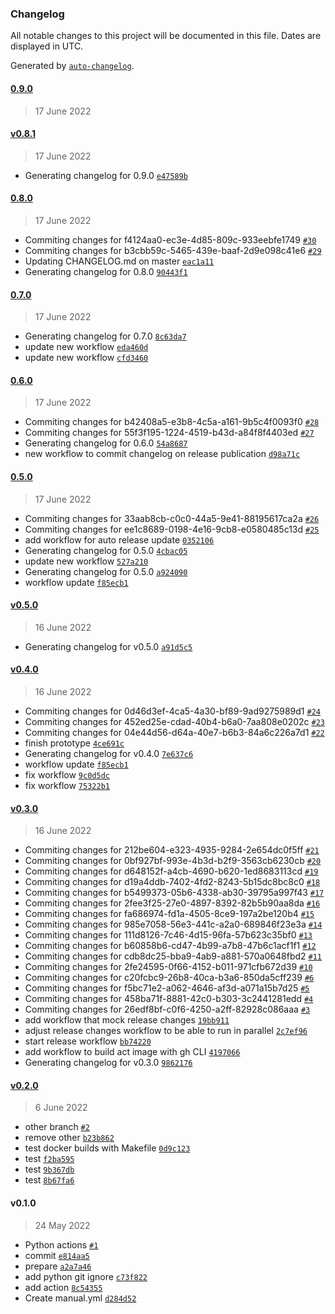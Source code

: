 ### Changelog

All notable changes to this project will be documented in this file. Dates are displayed in UTC.

Generated by [`auto-changelog`](https://github.com/CookPete/auto-changelog).

#### [0.9.0](https://github.com/RafalSkolasinski/test-gh-actions/compare/v0.8.1...0.9.0)

> 17 June 2022

#### [v0.8.1](https://github.com/RafalSkolasinski/test-gh-actions/compare/0.8.0...v0.8.1)

> 17 June 2022

- Generating changelog for 0.9.0 [`e47589b`](https://github.com/RafalSkolasinski/test-gh-actions/commit/e47589b60253e5956e2b1184ed7b7231cea5245d)

#### [0.8.0](https://github.com/RafalSkolasinski/test-gh-actions/compare/0.7.0...0.8.0)

> 17 June 2022

- Commiting changes for f4124aa0-ec3e-4d85-809c-933eebfe1749 [`#30`](https://github.com/RafalSkolasinski/test-gh-actions/pull/30)
- Commiting changes for b3cbb59c-5465-439e-baaf-2d9e098c41e6 [`#29`](https://github.com/RafalSkolasinski/test-gh-actions/pull/29)
- Updating CHANGELOG.md on master [`eac1a11`](https://github.com/RafalSkolasinski/test-gh-actions/commit/eac1a11e68b7f76d25df0ba91259d7104fc8a316)
- Generating changelog for 0.8.0 [`90443f1`](https://github.com/RafalSkolasinski/test-gh-actions/commit/90443f1a5aab6ac9d0e49c45d95d9021e3698064)

#### [0.7.0](https://github.com/RafalSkolasinski/test-gh-actions/compare/0.6.0...0.7.0)

> 17 June 2022

- Generating changelog for 0.7.0 [`8c63da7`](https://github.com/RafalSkolasinski/test-gh-actions/commit/8c63da7c05fd889ec816d86ddd669b12da22d0ce)
- update new workflow [`eda460d`](https://github.com/RafalSkolasinski/test-gh-actions/commit/eda460d7136b3479016351d6e20fb63bf8f26de8)
- update new workflow [`cfd3460`](https://github.com/RafalSkolasinski/test-gh-actions/commit/cfd34604ac1553fe529e12bc8bc4e7b24da3117c)

#### [0.6.0](https://github.com/RafalSkolasinski/test-gh-actions/compare/0.5.0...0.6.0)

> 17 June 2022

- Commiting changes for b42408a5-e3b8-4c5a-a161-9b5c4f0093f0 [`#28`](https://github.com/RafalSkolasinski/test-gh-actions/pull/28)
- Commiting changes for 55f3f195-1224-4519-b43d-a84f8f4403ed [`#27`](https://github.com/RafalSkolasinski/test-gh-actions/pull/27)
- Generating changelog for 0.6.0 [`54a8687`](https://github.com/RafalSkolasinski/test-gh-actions/commit/54a868783d8802207afaf881095e1d76b510f5be)
- new workflow to commit changelog on release publication [`d98a71c`](https://github.com/RafalSkolasinski/test-gh-actions/commit/d98a71ceaa5f8b47e408c4af94db7740ef26fefd)

#### [0.5.0](https://github.com/RafalSkolasinski/test-gh-actions/compare/v0.5.0...0.5.0)

> 17 June 2022

- Commiting changes for 33aab8cb-c0c0-44a5-9e41-88195617ca2a [`#26`](https://github.com/RafalSkolasinski/test-gh-actions/pull/26)
- Commiting changes for ee1c8689-0198-4e16-9cb8-e0580485c13d [`#25`](https://github.com/RafalSkolasinski/test-gh-actions/pull/25)
- add workflow for auto release update [`0352106`](https://github.com/RafalSkolasinski/test-gh-actions/commit/035210609e4f195626ba8e9cff72900194af8ac4)
- Generating changelog for 0.5.0 [`4cbac05`](https://github.com/RafalSkolasinski/test-gh-actions/commit/4cbac0538bf34746554111d23b11d6ecf8e98fa8)
- update new workflow [`527a210`](https://github.com/RafalSkolasinski/test-gh-actions/commit/527a210c950a8a08311bf083a05c0e1aa9d3b7d2)
- Generating changelog for 0.5.0 [`a924090`](https://github.com/RafalSkolasinski/test-gh-actions/commit/a92409060b8e8b18f0e1fef4a6bed0ad9f2725a6)
- workflow update [`f85ecb1`](https://github.com/RafalSkolasinski/test-gh-actions/commit/f85ecb1d161584ed232aabc9831aa47e3af83d72)

#### [v0.5.0](https://github.com/RafalSkolasinski/test-gh-actions/compare/v0.4.0...v0.5.0)

> 16 June 2022

- Generating changelog for v0.5.0 [`a91d5c5`](https://github.com/RafalSkolasinski/test-gh-actions/commit/a91d5c57464283decd5ef1435f3eb60070dbe852)

#### [v0.4.0](https://github.com/RafalSkolasinski/test-gh-actions/compare/v0.3.0...v0.4.0)

> 16 June 2022

- Commiting changes for 0d46d3ef-4ca5-4a30-bf89-9ad9275989d1 [`#24`](https://github.com/RafalSkolasinski/test-gh-actions/pull/24)
- Commiting changes for 452ed25e-cdad-40b4-b6a0-7aa808e0202c [`#23`](https://github.com/RafalSkolasinski/test-gh-actions/pull/23)
- Commiting changes for 04e44d56-d64a-40e7-b6b3-84a6c226a7d1 [`#22`](https://github.com/RafalSkolasinski/test-gh-actions/pull/22)
- finish prototype [`4ce691c`](https://github.com/RafalSkolasinski/test-gh-actions/commit/4ce691c5fbec0f918da7d1ff99adec2a92b1aed3)
- Generating changelog for v0.4.0 [`7e637c6`](https://github.com/RafalSkolasinski/test-gh-actions/commit/7e637c66ebc84d1be79471709537a0f54098d47d)
- workflow update [`f85ecb1`](https://github.com/RafalSkolasinski/test-gh-actions/commit/f85ecb1d161584ed232aabc9831aa47e3af83d72)
- fix workflow [`9c0d5dc`](https://github.com/RafalSkolasinski/test-gh-actions/commit/9c0d5dcca21f116872764471b77aa6645ed0f186)
- fix workflow [`75322b1`](https://github.com/RafalSkolasinski/test-gh-actions/commit/75322b16049aa826238177050773403c72321607)

#### [v0.3.0](https://github.com/RafalSkolasinski/test-gh-actions/compare/v0.2.0...v0.3.0)

> 16 June 2022

- Commiting changes for 212be604-e323-4935-9284-2e654dc0f5ff [`#21`](https://github.com/RafalSkolasinski/test-gh-actions/pull/21)
- Commiting changes for 0bf927bf-993e-4b3d-b2f9-3563cb6230cb [`#20`](https://github.com/RafalSkolasinski/test-gh-actions/pull/20)
- Commiting changes for d648152f-a4cb-4690-b620-1ed8683113cd [`#19`](https://github.com/RafalSkolasinski/test-gh-actions/pull/19)
- Commiting changes for d19a4ddb-7402-4fd2-8243-5b15dc8bc8c0 [`#18`](https://github.com/RafalSkolasinski/test-gh-actions/pull/18)
- Commiting changes for b5499373-05b6-4338-ab30-39795a997f43 [`#17`](https://github.com/RafalSkolasinski/test-gh-actions/pull/17)
- Commiting changes for 2fee3f25-27e0-4897-8392-82b5b90aa8da [`#16`](https://github.com/RafalSkolasinski/test-gh-actions/pull/16)
- Commiting changes for fa686974-fd1a-4505-8ce9-197a2be120b4 [`#15`](https://github.com/RafalSkolasinski/test-gh-actions/pull/15)
- Commiting changes for 985e7058-56e3-441c-a2a0-689846f23e3a [`#14`](https://github.com/RafalSkolasinski/test-gh-actions/pull/14)
- Commiting changes for 111d8126-7c46-4d15-96fa-57b623c35bf0 [`#13`](https://github.com/RafalSkolasinski/test-gh-actions/pull/13)
- Commiting changes for b60858b6-cd47-4b99-a7b8-47b6c1acf1f1 [`#12`](https://github.com/RafalSkolasinski/test-gh-actions/pull/12)
- Commiting changes for cdb8dc25-bba9-4ab9-a881-570a0648fbd2 [`#11`](https://github.com/RafalSkolasinski/test-gh-actions/pull/11)
- Commiting changes for 2fe24595-0f66-4152-b011-971cfb672d39 [`#10`](https://github.com/RafalSkolasinski/test-gh-actions/pull/10)
- Commiting changes for c20fcbc9-26b8-40ca-b3a6-850da5cff239 [`#6`](https://github.com/RafalSkolasinski/test-gh-actions/pull/6)
- Commiting changes for f5bc71e2-a062-4646-af3d-a071a15b7d25 [`#5`](https://github.com/RafalSkolasinski/test-gh-actions/pull/5)
- Commiting changes for 458ba71f-8881-42c0-b303-3c2441281edd [`#4`](https://github.com/RafalSkolasinski/test-gh-actions/pull/4)
- Commiting changes for 26edf8bf-c0f6-4250-a2ff-82928c086aaa [`#3`](https://github.com/RafalSkolasinski/test-gh-actions/pull/3)
- add workflow that mock release changes [`19bb911`](https://github.com/RafalSkolasinski/test-gh-actions/commit/19bb9113194c5ecbf6de32dfb014058b9831159f)
- adjust release changes workflow to be able to run in parallel [`2c7ef96`](https://github.com/RafalSkolasinski/test-gh-actions/commit/2c7ef96e842de0517dcbb67505013be301a07acd)
- start release workflow [`bb74220`](https://github.com/RafalSkolasinski/test-gh-actions/commit/bb7422068dc988907f784e6e999a2697220ec87b)
- add workflow to build act image with gh CLI [`4197066`](https://github.com/RafalSkolasinski/test-gh-actions/commit/4197066a66921ed898de1856f4d3ca75707f6dff)
- Generating changelog for v0.3.0 [`9862176`](https://github.com/RafalSkolasinski/test-gh-actions/commit/9862176b9c2c7a596164612f5e4fbd326d8fcd02)

#### [v0.2.0](https://github.com/RafalSkolasinski/test-gh-actions/compare/v0.1.0...v0.2.0)

> 6 June 2022

- other branch [`#2`](https://github.com/RafalSkolasinski/test-gh-actions/pull/2)
- remove other [`b23b862`](https://github.com/RafalSkolasinski/test-gh-actions/commit/b23b8625db4c1c5774841429f36615625f66b8ba)
- test docker builds with Makefile [`0d9c123`](https://github.com/RafalSkolasinski/test-gh-actions/commit/0d9c123bfd4d70c942be05c5e290947c6af4ca9d)
- test [`f2ba595`](https://github.com/RafalSkolasinski/test-gh-actions/commit/f2ba595a4e8b61a75085d114fb1e348bf5cbaa64)
- test [`9b367db`](https://github.com/RafalSkolasinski/test-gh-actions/commit/9b367db6cee2a4999bf6444d8fa9b90d8cb6d373)
- test [`8b67fa6`](https://github.com/RafalSkolasinski/test-gh-actions/commit/8b67fa6d49461409663b289fc7fdb12d93d0f8ae)

#### v0.1.0

> 24 May 2022

- Python actions [`#1`](https://github.com/RafalSkolasinski/test-gh-actions/pull/1)
- commit [`e814aa5`](https://github.com/RafalSkolasinski/test-gh-actions/commit/e814aa500d19f3fed746f19b51ef49e168a112f2)
- prepare [`a2a7a46`](https://github.com/RafalSkolasinski/test-gh-actions/commit/a2a7a46f8e0477f7c062033a0fce0cf77c5be6f1)
- add python git ignore [`c73f822`](https://github.com/RafalSkolasinski/test-gh-actions/commit/c73f822397b27c49203660a2a98bc51b36dc4276)
- add action [`8c54355`](https://github.com/RafalSkolasinski/test-gh-actions/commit/8c543553337c64a705079644badfb7c8d40a9d12)
- Create manual.yml [`d284d52`](https://github.com/RafalSkolasinski/test-gh-actions/commit/d284d52c76763530391b779c3ef41329dc181957)
